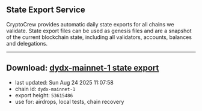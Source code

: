 ## State Export Service
CryptoCrew provides automatic daily state exports for all chains we validate. State export files can be used as genesis files and are a snapshot of the current blockchain state, including all validators, accounts, balances and delegations.

---
**Download: [dydx-mainnet-1 state export](https://dl-tyo.ccvalidators.com/SERVICE/dydx/dydx-mainnet-1_export_53615486.json)**
---

- last updated: Sun Aug 24 2025 11:07:58
- chain id: `dydx-mainnet-1`
- export height: `53615486`
- use for: airdrops, local tests, chain recovery
